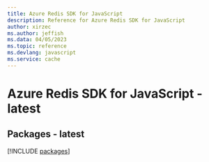 ```yaml
---
title: Azure Redis SDK for JavaScript
description: Reference for Azure Redis SDK for JavaScript
author: xirzec
ms.author: jeffish
ms.data: 04/05/2023
ms.topic: reference
ms.devlang: javascript
ms.service: cache
---
```

# Azure Redis SDK for JavaScript - latest
## Packages - latest
[!INCLUDE [packages](redis-index.md)]